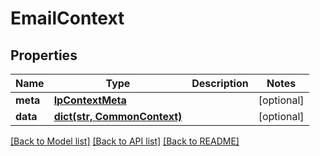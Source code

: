 # EmailContext

## Properties
Name | Type | Description | Notes
------------ | ------------- | ------------- | -------------
**meta** | [**IpContextMeta**](IpContextMeta.md) |  | [optional] 
**data** | [**dict(str, CommonContext)**](CommonContext.md) |  | [optional] 

[[Back to Model list]](../README.md#documentation-for-models) [[Back to API list]](../README.md#documentation-for-api-endpoints) [[Back to README]](../README.md)


